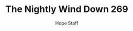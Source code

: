 ---
image: /assets/img/nwd/269_nwd_proverbs_11_25_b_nlt.png
title: The Nightly Wind Down 269
number: 269
categories:
  - The Nightly Wind Down
author: Hope Staff
notes: The Nightly Wind Down 269
embed: >-
  EMBED_GOES_HERE
transcript: >-
  SOME LINES OF TEXT START HERE
---
